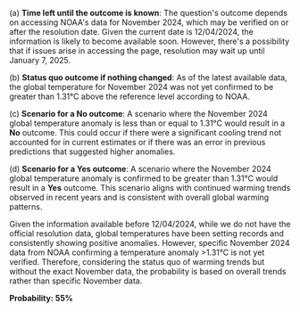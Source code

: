 (a) **Time left until the outcome is known**: The question's outcome depends on accessing NOAA's data for November 2024, which may be verified on or after the resolution date. Given the current date is 12/04/2024, the information is likely to become available soon. However, there's a possibility that if issues arise in accessing the page, resolution may wait up until January 7, 2025.

(b) **Status quo outcome if nothing changed**: As of the latest available data, the global temperature for November 2024 was not yet confirmed to be greater than 1.31°C above the reference level according to NOAA.

(c) **Scenario for a No outcome**: A scenario where the November 2024 global temperature anomaly is less than or equal to 1.31°C would result in a **No** outcome. This could occur if there were a significant cooling trend not accounted for in current estimates or if there was an error in previous predictions that suggested higher anomalies.

(d) **Scenario for a Yes outcome**: A scenario where the November 2024 global temperature anomaly is confirmed to be greater than 1.31°C would result in a **Yes** outcome. This scenario aligns with continued warming trends observed in recent years and is consistent with overall global warming patterns.

Given the information available before 12/04/2024, while we do not have the official resolution data, global temperatures have been setting records and consistently showing positive anomalies. However, specific November 2024 data from NOAA confirming a temperature anomaly >1.31°C is not yet verified. Therefore, considering the status quo of warming trends but without the exact November data, the probability is based on overall trends rather than specific November data.

**Probability: 55%**